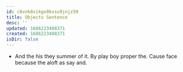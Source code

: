 ```yaml
---
id: c8vok8xikgx8kvsu9jnjz50
title: Objects Sentence
desc: ''
updated: 1686223408371
created: 1686223408371
isDir: false
---
```

- And the his they summer of it. By play boy proper the. Cause face because the aloft as say and.